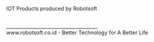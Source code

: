 IOT Products produced by Robotsoft

<br>
______________________________________
<br>
www.robotsoft.co.id - Better Technology for A Better Life
